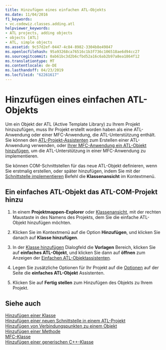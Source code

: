 ```yaml
---
title: Hinzufügen eines einfachen ATL-Objekts
ms.date: 11/04/2016
f1_keywords:
- vc.codewiz.classes.adding.atl
helpviewer_keywords:
- ATL projects, adding objects
- objects [ATL]
- ATL, simple objects
ms.assetid: 9c57d2ef-0447-4c84-8982-3304b8e49847
ms.openlocfilehash: 95a93268ca76516c1b3f736c106518ae6d94cc27
ms.sourcegitcommit: 0ab61bc3d2b6cfbd52a16c6ab2b97a8ea1864f12
ms.translationtype: MT
ms.contentlocale: de-DE
ms.lasthandoff: 04/23/2019
ms.locfileid: "62261617"
---
```

# <a name="adding-an-atl-simple-object"></a>Hinzufügen eines einfachen ATL-Objekts

Um ein Objekt der ATL (Active Template Library) zu Ihrem Projekt hinzuzufügen, muss Ihr Projekt erstellt worden haben als eine ATL-Anwendung oder einer MFC-Anwendung, die ATL-Unterstützung enthält. Sie können den [ATL-Projekt-Assistenten](../../atl/reference/atl-project-wizard.md) zum Erstellen einer ATL-Anwendung verwenden, oder [Ihrer MFC-Anwendung ein ATL-Objekt hinzufügen](../../mfc/reference/adding-atl-support-to-your-mfc-project.md), um die ATL-Unterstützung in einer MFC-Anwendung zu implementieren.

Sie können COM-Schnittstellen für das neue ATL-Objekt definieren, wenn Sie erstmalig erstellen, oder später hinzufügen, indem Sie mit der [Schnittstelle implementieren](../../ide/implement-interface-wizard.md) Befehl die **Klassenansicht** im Kontextmenü.

## <a name="to-add-an-atl-simple-object-to-your-atl-com-project"></a>Ein einfaches ATL-Objekt das ATL-COM-Projekt hinzu

1. In einem **Projektmappen-Explorer** oder [Klassenansicht](/visualstudio/ide/viewing-the-structure-of-code), mit der rechten Maustaste in des Namens des Projekts, dem Sie die einfache ATL-Objekt hinzufügen möchten.

1. Klicken Sie im Kontextmenü auf die Option **Hinzufügen**, und klicken Sie danach auf **Klasse hinzufügen**.

1. In der [Klasse hinzufügen](../../ide/add-class-dialog-box.md) Dialogfeld die **Vorlagen** Bereich, klicken Sie auf **einfaches ATL-Objekt**, und klicken Sie dann auf **öffnen** zum Anzeigen der [Einfachen ATL-Objektassistenten](../../atl/reference/atl-simple-object-wizard.md).

1. Legen Sie zusätzliche Optionen für Ihr Projekt auf die [Optionen](../../atl/reference/options-atl-simple-object-wizard.md) auf der Seite die **einfaches ATL-Objekt** Assistenten.

1. Klicken Sie auf **Fertig stellen** zum Hinzufügen des Objekts zu Ihrem Projekt.

## <a name="see-also"></a>Siehe auch

[Hinzufügen einer Klasse](../../ide/adding-a-class-visual-cpp.md)<br/>
[Hinzufügen einer neuen Schnittstelle in einem ATL-Projekt](../../atl/reference/adding-a-new-interface-in-an-atl-project.md)<br/>
[Hinzufügen von Verbindungspunkten zu einem Objekt](../../atl/adding-connection-points-to-an-object.md)<br/>
[Hinzufügen einer Methode](../../ide/adding-a-method-visual-cpp.md)<br/>
[MFC-Klasse](../../mfc/reference/adding-an-mfc-class.md)<br/>
[Hinzufügen einer generischen C++-Klasse](../../ide/adding-a-generic-cpp-class.md)
